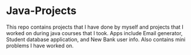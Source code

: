 # Java-Projects
This repo contains projects that I have done by myself and projects that I worked on during java courses that I took. Apps include Email generator, Student database application, and New Bank user info. Also contains mini problems I have worked on. 
